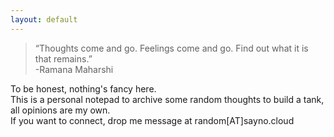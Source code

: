 ```yaml
---
layout: default
---
```


>“Thoughts come and go. Feelings come and go. Find out what it is that remains.”  
> -Ramana Maharshi
 
To be honest, nothing's fancy here.  
This is a personal notepad to archive some random thoughts to build a tank, all opinions are my own.   
If you want to connect, drop me message at random[AT]sayno.cloud


